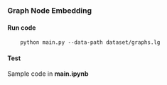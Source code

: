 ### Graph Node Embedding
#### Run code
```
    python main.py --data-path dataset/graphs.lg
```
#### Test
Sample code in **main.ipynb**